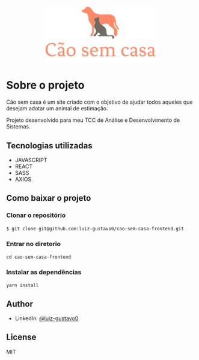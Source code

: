 <p style="text-align: center">
<img src='src/assets/logo-header.svg' alt='Imagem de um cachorro e um gato' width='300'  />
</p>

# Sobre o projeto

Cão sem casa é um site criado com o objetivo de ajudar todos aqueles que desejam adotar um animal de estimação.

Projeto desenvolvido para meu TCC de Análise e Desenvolvimento de Sistemas.

## Tecnologias utilizadas

- JAVASCRIPT
- REACT
- SASS
- AXIOS

## Como baixar o projeto

### Clonar o repositório

```
$ git clone git@github.com:luiz-gustavo0/cao-sem-casa-frontend.git
```

### Entrar no diretorio

```
cd cao-sem-casa-frontend
```

### Instalar as dependências

```
yarn install
```

## Author

- LinkedIn: [@luiz-gustavo0](https://www.linkedin.com/in/luiz-gustavo0/)

## License

MIT

